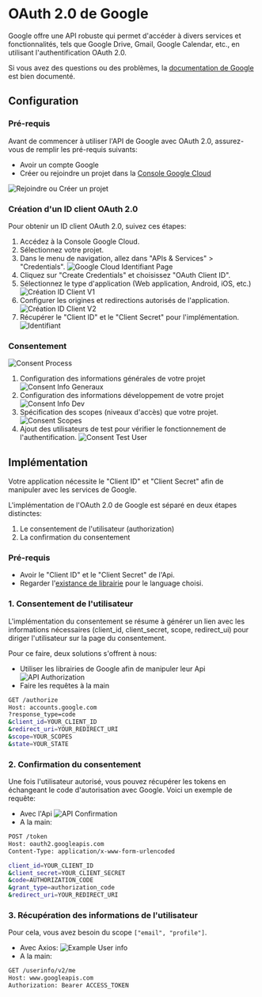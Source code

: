 # OAuth 2.0 de Google

Google offre une API robuste qui permet d'accéder à divers services et fonctionnalités, tels que Google Drive, Gmail, Google Calendar, etc., en utilisant l'authentification OAuth 2.0.

Si vous avez des questions ou des problèmes, la [documentation de Google](https://developers.google.com/identity/protocols/oauth2) est bien documenté.

## Configuration

### Pré-requis

Avant de commencer à utiliser l'API de Google avec OAuth 2.0, assurez-vous de remplir les pré-requis suivants:
- Avoir un compte Google
- Créer ou rejoindre un projet dans la [Console Google Cloud](https://console.cloud.google.com/)

![Rejoindre ou Créer un projet](./images/choose_or_create_project.png)

### Création d'un ID client OAuth 2.0

Pour obtenir un ID client OAuth 2.0, suivez ces étapes:

1. Accédez à la Console Google Cloud.
2. Sélectionnez votre projet.
3. Dans le menu de navigation, allez dans "APIs & Services" > "Credentials".
![Google Cloud Identifiant Page](./images/reuse.png)
4. Cliquez sur "Create Credentials" et choisissez "OAuth Client ID".
5. Sélectionnez le type d'application (Web application, Android, iOS, etc.)
![Création ID Client V1](./images/creation_id_client_oauth.png)
6. Configurer les origines et redirections autorisés de l'application. 
![Création ID Client V2](./images/creation_id_client_oauth_v2.png)
7. Récupérer le "Client ID" et le "Client Secret" pour l'implémentation.
![Identifiant](./images/récupérer_id.png)

### Consentement

![Consent Process](./images/consent_process.png)

1. Configuration des informations générales de votre projet
![Consent Info Generaux](./images/consent_app_info_generaux.png)
2. Configuration des informations développement de votre projet
![Consent Info Dev](./images/consent_app_info_dev.png)
3. Spécification des scopes (niveaux d'accès) que votre projet.
![Consent Scopes](./images/conset_scope_basic_for_user_info.png)
4. Ajout des utilisateurs de test pour vérifier le fonctionnement de l'authentification.
![Consent Test User](./images/consent_test_user.png)

## Implémentation

Votre application nécessite le "Client ID" et "Client Secret" afin de manipuler avec les services de Google.

L'implémentation de l'OAuth 2.0 de Google est séparé en deux étapes distinctes:
1. Le consentement de l'utilisateur (authorization)
2. La confirmation du consentement

### Pré-requis

- Avoir le "Client ID" et le "Client Secret" de l'Api.
- Regarder l'[existance de librairie](https://developers.google.com/identity/protocols/oauth2/web-server#libraries) pour le language choisi.

### 1. Consentement de l'utilisateur

L'implémentation du consentement se résume à générer un lien avec les informations nécessaires (client_id, client_secret, scope, redirect_ui) pour diriger l'utilisateur sur la page du consentement.

Pour ce faire, deux solutions s'offrent à nous:
- Utiliser les librairies de Google afin de manipuler leur Api
![API Authorization](./images/example_generate_authorization.png)
- Faire les requêtes à la main
```bash
GET /authorize
Host: accounts.google.com
?response_type=code
&client_id=YOUR_CLIENT_ID
&redirect_uri=YOUR_REDIRECT_URI
&scope=YOUR_SCOPES
&state=YOUR_STATE
```

### 2. Confirmation du consentement

Une fois l'utilisateur autorisé, vous pouvez récupérer les tokens en échangeant le code d'autorisation avec Google. Voici un exemple de requête:
- Avec l'Api
![API Confirmation](./images/example_handle_callback.png)
- A la main:
```bash
POST /token
Host: oauth2.googleapis.com
Content-Type: application/x-www-form-urlencoded

client_id=YOUR_CLIENT_ID
&client_secret=YOUR_CLIENT_SECRET
&code=AUTHORIZATION_CODE
&grant_type=authorization_code
&redirect_uri=YOUR_REDIRECT_URI
```

### 3. Récupération des informations de l'utilisateur

Pour cela, vous avez besoin du scope `["email", "profile"]`.

- Avec Axios:
![Example User info](./images/example_get_user_info.png)
- A la main:
```bash
GET /userinfo/v2/me
Host: www.googleapis.com
Authorization: Bearer ACCESS_TOKEN
```